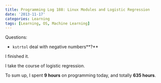 ```yaml
---
title: Programming Log 188: Linux Modules and Logistic Regression
date: '2013-11-17'
categories: Learning
tags: [Learning, OS, Machine Learning]
---
```


Questions:

+ `kstrtol` deal with negative numbers**?**

I finished it.

I take the course of logistic regression.

To sum up, I spent **9 hours** on programming today, and totally **635 hours**.